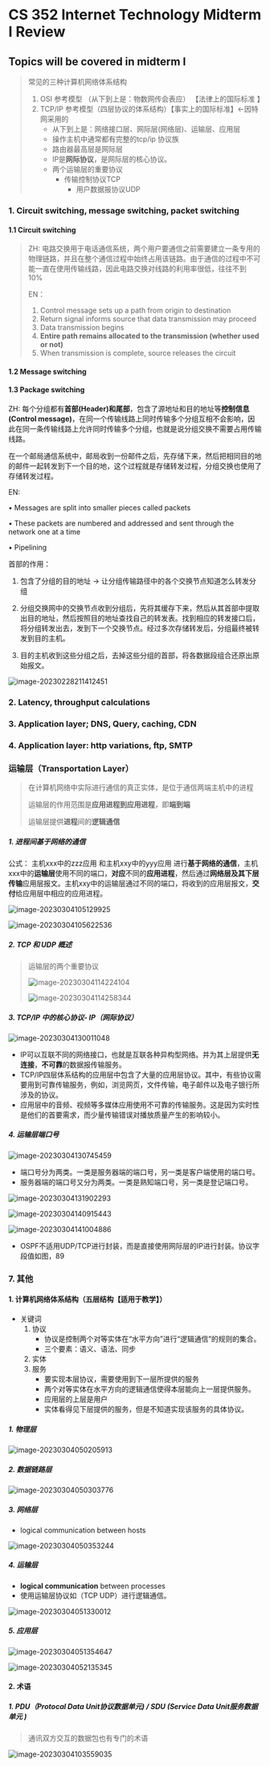 # CS 352 Internet Technology Midterm I Review



## Topics will be covered in midterm I 

> 常见的三种计算机网络体系结构
>
> 1. OSI 参考模型 （从下到上是：物数网传会表应） 【法律上的国际标准 】
> 2. TCP/IP 参考模型（四层协议的体系结构）【事实上的国际标准】<-因特网采用的
>    * 从下到上是：网络接口层、网际层(网络层)、运输层、应用层
>    * 操作主机中通常都有完整的tcp/ip 协议族
>    * 路由器最高层是网际层
>    * IP是**网际协议**，是网际层的核心协议。 
>    * 两个运输层的重要协议
>      * 传输控制协议TCP   
>        * 用户数据报协议UDP





### 1. Circuit switching, message switching, packet switching

#### 1.1 Circuit switching

> ZH: 电路交换用于电话通信系统，两个用户要通信之前需要建立一条专用的物理链路，并且在整个通信过程中始终占用该链路。由于通信的过程中不可能一直在使用传输线路，因此电路交换对线路的利用率很低，往往不到 10%
>
>
> EN：
>
> 1. Control message sets up a path from origin to destination 
> 2. Return signal informs source that data transmission may proceed 
> 3. Data transmission begins 
> 4. **Entire path remains allocated to the transmission  (whether used or not)** 
> 5. When transmission is complete, source releases the circuit





#### 1.2 Message switching

> 





#### 1.3 Package switching

ZH: 每个分组都有**首部(Header)**和**尾部**，包含了源地址和目的地址等**控制信息(Control message)**，在同一个传输线路上同时传输多个分组互相不会影响，因此在同一条传输线路上允许同时传输多个分组，也就是说分组交换不需要占用传输线路。

在一个邮局通信系统中，邮局收到一份邮件之后，先存储下来，然后把相同目的地的邮件一起转发到下一个目的地，这个过程就是存储转发过程，分组交换也使用了存储转发过程。



EN: 

• Messages are split into smaller pieces called packets 

• These packets are numbered and addressed and sent  through the network one at a time 

• Pipelining



 首部的作用：

1. 包含了分组的目的地址 -> 让分组传输路径中的各个交换节点知道怎么转发分组

2. 分组交换网中的交换节点收到分组后，先将其缓存下来，然后从其首部中提取出目的地址，然后按照目的地址查找自己的转发表。找到相应的转发接口后，将分组转发出去，发到下一个交换节点。经过多次存储转发后，分组最终被转发到目的主机。

3. 目的主机收到这些分组之后，去掉这些分组的首部，将各数据段组合还原出原始报文。

![image-20230228211412451](C:\Users\18795\AppData\Roaming\Typora\typora-user-images\image-20230228211412451.png)

### 2. Latency, throughput calculations

### 3. Application layer; DNS, Query, caching, CDN

### 4. Application layer: http variations, ftp, SMTP 

### 运输层（Transportation Layer）

> 在计算机网络中实际进行通信的真正实体，是位于通信两端主机中的进程
>
> 运输层的作用范围是**应用进程到应用进程**，即**端到端**
>
> 运输层提供**进程**间的**逻辑通信**





##### 1. 进程间基于网络的通信

公式： 主机xxx中的zzz应用 和主机xxy中的yyy应用 进行**基于网络的通信**，主机xxx中的**运输层**使用不同的端口，**对应**不同的**应用进程**，然后通过**网络层及其下层传输**应用层报文。主机xxy中的运输层通过不同的端口，将收到的应用层报文，**交付**给应用层中相应的应用进程。

![image-20230304105129925](C:\Users\18795\AppData\Roaming\Typora\typora-user-images\image-20230304105129925.png)

![image-20230304105622536](C:\Users\18795\AppData\Roaming\Typora\typora-user-images\image-20230304105622536.png)





##### 2. TCP 和 UDP 概述

> 运输层的两个重要协议
>
> ![image-20230304114224104](C:\Users\18795\AppData\Roaming\Typora\typora-user-images\image-20230304114224104.png)
>
> ![image-20230304114258344](C:\Users\18795\AppData\Roaming\Typora\typora-user-images\image-20230304114258344.png)





##### 3. TCP/IP 中的核心协议- IP（网际协议）

![image-20230304130011048](C:\Users\18795\AppData\Roaming\Typora\typora-user-images\image-20230304130011048.png)

* IP可以互联不同的网络接口，也就是互联各种异构型网络。并为其上层提供**无连接**，**不可靠**的数据报传输服务。
* TCP/IP四层体系结构的应用层中包含了大量的应用层协议。其中，有些协议需要用到可靠传输服务，例如，浏览网页，文件传输，电子邮件以及电子银行所涉及的协议。
* 应用层中的音频、视频等多媒体应用使用不可靠的传输服务。这是因为实时性是他们的首要需求，而少量传输错误对播放质量产生的影响较小。





##### 4. 运输层端口号

![image-20230304130745459](C:\Users\18795\AppData\Roaming\Typora\typora-user-images\image-20230304130745459.png)

* 端口号分为两类。一类是服务器端的端口号，另一类是客户端使用的端口号。
* 服务器端的端口号又分为两类。一类是熟知端口号，另一类是登记端口号。

![image-20230304131902293](C:\Users\18795\AppData\Roaming\Typora\typora-user-images\image-20230304131902293.png)

![image-20230304140915443](C:\Users\18795\AppData\Roaming\Typora\typora-user-images\image-20230304140915443.png)

![image-20230304141004886](C:\Users\18795\AppData\Roaming\Typora\typora-user-images\image-20230304141004886.png)

* OSPF不适用UDP/TCP进行封装，而是直接使用网际层的IP进行封装。协议字段值如图，89

### 7. 其他

#### 1. 计算机网络体系结构（五层结构【适用于教学】）

* 关键词
  1. 协议
     * 协议是控制两个对等实体在“水平方向”进行“逻辑通信”的规则的集合。
     * 三个要素：语义、语法、同步
  2. 实体
  3. 服务
     * 要实现本层协议，需要使用到下一层所提供的服务
     * 两个对等实体在水平方向的逻辑通信使得本层能向上一层提供服务。
     * 应用层的上层是用户
     * 实体看得见下层提供的服务，但是不知道实现该服务的具体协议。





##### 1. 物理层

![image-20230304050205913](C:\Users\18795\AppData\Roaming\Typora\typora-user-images\image-20230304050205913.png)





##### 2. 数据链路层

![image-20230304050303776](C:\Users\18795\AppData\Roaming\Typora\typora-user-images\image-20230304050303776.png)





##### 3. 网络层

* logical  communication between  hosts

![image-20230304050353244](C:\Users\18795\AppData\Roaming\Typora\typora-user-images\image-20230304050353244.png)





##### 4. 运输层

* **logical communication** between  processes
* 使用运输层协议如（TCP UDP）进行逻辑通信。

![image-20230304051330012](C:\Users\18795\AppData\Roaming\Typora\typora-user-images\image-20230304051330012.png)





##### 5. 应用层

![image-20230304051354647](C:\Users\18795\AppData\Roaming\Typora\typora-user-images\image-20230304051354647.png)



![image-20230304052135345](C:\Users\18795\AppData\Roaming\Typora\typora-user-images\image-20230304052135345.png)





#### 2. 术语

##### 1. PDU（Protocal Data Unit协议数据单元) / SDU (Service Data Unit服务数据单元 )

> 通讯双方交互的数据包也有专门的术语

![image-20230304103559035](C:\Users\18795\AppData\Roaming\Typora\typora-user-images\image-20230304103559035.png)

